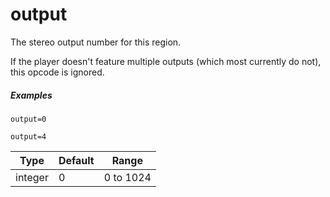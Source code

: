 # output

The stereo output number for this region.

If the player doesn't feature multiple outputs (which most currently do not),
this opcode is ignored.

##### Examples

```
output=0

output=4
```

| Type    | Default | Range     |
| ---     | ---     | ---       |
| integer | 0       | 0 to 1024 |
